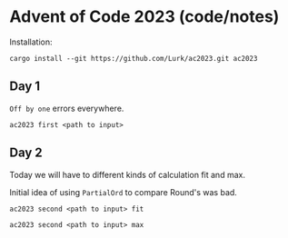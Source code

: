 # Advent of Code 2023 (code/notes)

Installation:

```shell
cargo install --git https://github.com/Lurk/ac2023.git ac2023
```

## Day 1

`Off by one` errors everywhere. 

```shell
ac2023 first <path to input>
```

## Day 2

Today we will have to different kinds of calculation fit and max. 

Initial idea of using `PartialOrd` to compare Round's was bad. 


```shell
ac2023 second <path to input> fit
```

```shell
ac2023 second <path to input> max
```


